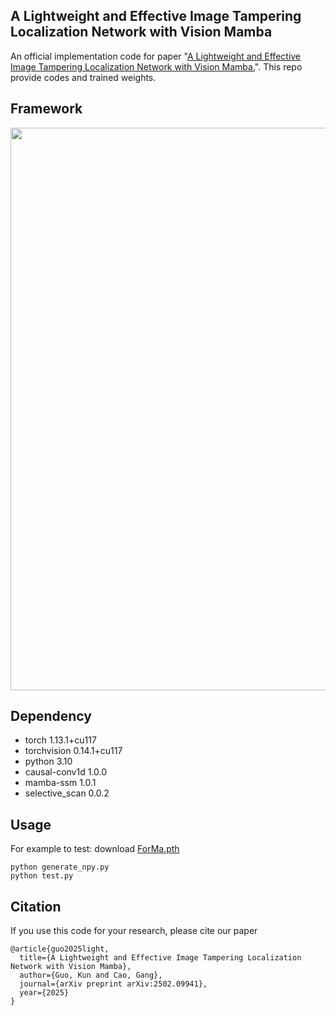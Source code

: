 ## A Lightweight and Effective Image Tampering Localization Network with Vision Mamba
An official implementation code for paper "[A Lightweight and Effective Image Tampering Localization Network with Vision Mamba.](https://arxiv.org/abs/)". This repo provide codes and trained weights.
## Framework
<p align='center'>  
  <img src='./images/ForMa_network.png' width='900'/>
</p>

## Dependency
- torch 1.13.1+cu117
- torchvision 0.14.1+cu117
- python 3.10
- causal-conv1d 1.0.0
- mamba-ssm 1.0.1
- selective_scan 0.0.2

## Usage

For example to test:
download [ForMa.pth](https://pan.baidu.com/s/1A8DrM4KD5iz5bKFAN5XFdw?pwd=1234)
```
python generate_npy.py
python test.py 
```

## Citation
If you use this code for your research, please cite our paper
```
@article{guo2025light,
  title={A Lightweight and Effective Image Tampering Localization Network with Vision Mamba},
  author={Guo, Kun and Cao, Gang},
  journal={arXiv preprint arXiv:2502.09941},
  year={2025}
}
```

